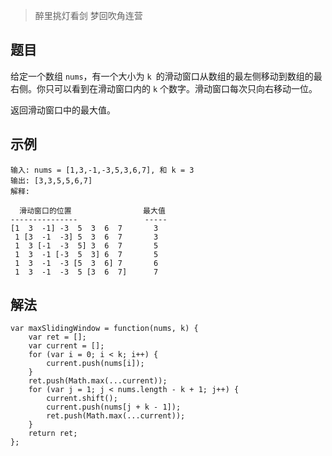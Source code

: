> 醉里挑灯看剑 梦回吹角连营

## 题目
给定一个数组 `nums`，有一个大小为 `k `的滑动窗口从数组的最左侧移动到数组的最右侧。你只可以看到在滑动窗口内的 `k` 个数字。滑动窗口每次只向右移动一位。

返回滑动窗口中的最大值。

## 示例
```
输入: nums = [1,3,-1,-3,5,3,6,7], 和 k = 3
输出: [3,3,5,5,6,7] 
解释: 

  滑动窗口的位置                最大值
---------------               -----
[1  3  -1] -3  5  3  6  7       3
 1 [3  -1  -3] 5  3  6  7       3
 1  3 [-1  -3  5] 3  6  7       5
 1  3  -1 [-3  5  3] 6  7       5
 1  3  -1  -3 [5  3  6] 7       6
 1  3  -1  -3  5 [3  6  7]      7

```

## 解法
```
var maxSlidingWindow = function(nums, k) {
    var ret = [];
    var current = [];
    for (var i = 0; i < k; i++) {
        current.push(nums[i]);
    }
    ret.push(Math.max(...current));
    for (var j = 1; j < nums.length - k + 1; j++) {
        current.shift();
        current.push(nums[j + k - 1]);
        ret.push(Math.max(...current));
    }
    return ret;
};
```

